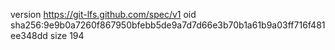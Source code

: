 version https://git-lfs.github.com/spec/v1
oid sha256:9e9b0a7260f867950bfebb5de9a7d7d66e3b70b1a61b9a03ff716f481ee348dd
size 194
